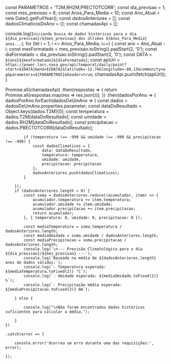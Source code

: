 const PARAMETROS = 'T2M,RH2M,PRECTOTCORR';
const dia_previsao = 1;
const mes_previsao = 6;
const Anos_Para_Media = 10;
const Ano_Atual = new Date().getFullYear();
const dadosAnteriores = [];
const dadosClimaticosDoAno = {};
const chamadasApi = [];


console.log(`Iniciando busca de dados históricos para o dia ${dia_previsao}/${mes_previsao} dos últimos ${Anos_Para_Media} anos...`);
for (let i = 1; i <= Anos_Para_Media; i++) {
    const ano = Ano_Atual - i;
    const mesFormatado = mes_previsao.toString().padStart(2, '0');
    const diaFormatado = dia_previsao.toString().padStart(2, '0');
    const DATA = `${ano}${mesFormatado}${diaFormatado}`;
    const apiUrl = `https://power.larc.nasa.gov/api/temporal/daily/point?start=${DATA}&end=${DATA}&latitude=-12.74&longitude=-60.13&community=ag&parameters=${PARAMETROS}&header=true`;
    chamadasApi.push(fetch(apiUrl));
}

Promise.all(chamadasApi)
    .then(respostas => {
        return Promise.all(respostas.map(res => res.json()));
    })
    .then(dadosPorAno => {
        dadosPorAno.forEach(dadosDeUmAno => {
            const dados = dadosDeUmAno.properties.parameter;
            const dataDoResultado = Object.keys(dados.T2M)[0];
            const temperatura = dados.T2M[dataDoResultado];
            const umidade = dados.RH2M[dataDoResultado];
            const precipitacao = dados.PRECTOTCORR[dataDoResultado];

            if (temperatura !== -999 && umidade !== -999 && precipitacao !== -999) {
                const dadosClimaticos = {
                    data: dataDoResultado,
                    temperatura: temperatura,
                    umidade: umidade,
                    precipitacao: precipitacao
                };
                dadosAnteriores.push(dadosClimaticos);
            }

        });
        if (dadosAnteriores.length > 0) {
            const soma = dadosAnteriores.reduce((acumulador, item) => {
                acumulador.temperatura += item.temperatura;
                acumulador.umidade += item.umidade;
                acumulador.precipitacao += item.precipitacao;
                return acumulador;
            }, { temperatura: 0, umidade: 0, precipitacao: 0 });

            const mediaTemperatura = soma.temperatura / dadosAnteriores.length;
            const mediaUmidade = soma.umidade / dadosAnteriores.length;
            const mediaPrecipitacao = soma.precipitacao / dadosAnteriores.length;
            console.log(`\n--- Previsão Climatológica para o dia ${dia_previsao}/${mes_previsao} ---`);
            console.log(`Baseado na média de ${dadosAnteriores.length} anos de dados válidos:`);
            console.log(`- Temperatura esperada: ${mediaTemperatura.toFixed(2)} °C`);
            console.log(`- Umidade esperada: ${mediaUmidade.toFixed(2)} %`);
            console.log(`- Precipitação média esperada: ${mediaPrecipitacao.toFixed(2)} mm`);

        } else {

            console.log("\nNão foram encontrados dados históricos suficientes para calcular a média.");

        }
    })

    .catch(error => {

        console.error('Ocorreu um erro durante uma das requisições:', error);

    });